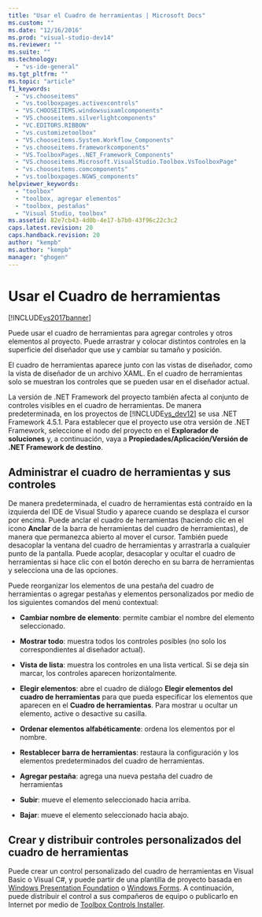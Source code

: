 ```yaml
---
title: "Usar el Cuadro de herramientas | Microsoft Docs"
ms.custom: ""
ms.date: "12/16/2016"
ms.prod: "visual-studio-dev14"
ms.reviewer: ""
ms.suite: ""
ms.technology: 
  - "vs-ide-general"
ms.tgt_pltfrm: ""
ms.topic: "article"
f1_keywords: 
  - "vs.chooseitems"
  - "vs.toolboxpages.activexcontrols"
  - "VS.CHOOSEITEMS.windowsuixamlcomponents"
  - "VS.chooseitems.silverlightcomponents"
  - "VC.EDITORS.RIBBON"
  - "vs.customizetoolbox"
  - "VS.chooseitems.System.Workflow_Components"
  - "vs.chooseitems.frameworkcomponents"
  - "VS.ToolboxPages..NET_Framework_Components"
  - "VS.chooseitems.Microsoft.VisualStudio.Toolbox.VsToolboxPage"
  - "vs.chooseitems.comcomponents"
  - "vs.toolboxpages.NGWS_components"
helpviewer_keywords: 
  - "toolbox"
  - "toolbox, agregar elementos"
  - "toolbox, pestañas"
  - "Visual Studio, toolbox"
ms.assetid: 82e7cb43-4d0b-4e17-b7b0-43f96c22c3c2
caps.latest.revision: 20
caps.handback.revision: 20
author: "kempb"
ms.author: "kempb"
manager: "ghogen"
---
```

# Usar el Cuadro de herramientas
[!INCLUDE[vs2017banner](../code-quality/includes/vs2017banner.md)]

Puede usar el cuadro de herramientas para agregar controles y otros elementos al proyecto.  Puede arrastrar y colocar distintos controles en la superficie del diseñador que use y cambiar su tamaño y posición.  
  
 El cuadro de herramientas aparece junto con las vistas de diseñador, como la vista de diseñador de un archivo XAML.  En el cuadro de herramientas solo se muestran los controles que se pueden usar en el diseñador actual.  
  
 La versión de .NET Framework del proyecto también afecta al conjunto de controles visibles en el cuadro de herramientas.  De manera predeterminada, en los proyectos de [!INCLUDE[vs_dev12](../data-tools/includes/vs_dev12_md.md)] se usa .NET Framework 4.5.1.  Para establecer que el proyecto use otra versión de .NET Framework, seleccione el nodo del proyecto en el **Explorador de soluciones** y, a continuación, vaya a **Propiedades\/Aplicación\/Versión de .NET Framework de destino**.  
  
## Administrar el cuadro de herramientas y sus controles  
 De manera predeterminada, el cuadro de herramientas está contraído en la izquierda del IDE de Visual Studio y aparece cuando se desplaza el cursor por encima.  Puede anclar el cuadro de herramientas \(haciendo clic en el icono **Anclar** de la barra de herramientas del cuadro de herramientas\), de manera que permanezca abierto al mover el cursor.  También puede desacoplar la ventana del cuadro de herramientas y arrastrarla a cualquier punto de la pantalla.  Puede acoplar, desacoplar y ocultar el cuadro de herramientas si hace clic con el botón derecho en su barra de herramientas y selecciona una de las opciones.  
  
 Puede reorganizar los elementos de una pestaña del cuadro de herramientas o agregar pestañas y elementos personalizados por medio de los siguientes comandos del menú contextual:  
  
-   **Cambiar nombre de elemento**: permite cambiar el nombre del elemento seleccionado.  
  
-   **Mostrar todo**: muestra todos los controles posibles \(no solo los correspondientes al diseñador actual\).  
  
-   **Vista de lista**: muestra los controles en una lista vertical.  Si se deja sin marcar, los controles aparecen horizontalmente.  
  
-   **Elegir elementos**: abre el cuadro de diálogo **Elegir elementos del cuadro de herramientas** para que pueda especificar los elementos que aparecen en el **Cuadro de herramientas**.  Para mostrar u ocultar un elemento, active o desactive su casilla.  
  
-   **Ordenar elementos alfabéticamente**: ordena los elementos por el nombre.  
  
-   **Restablecer barra de herramientas**: restaura la configuración y los elementos predeterminados del cuadro de herramientas.  
  
-   **Agregar pestaña**: agrega una nueva pestaña del cuadro de herramientas  
  
-   **Subir**: mueve el elemento seleccionado hacia arriba.  
  
-   **Bajar**: mueve el elemento seleccionado hacia abajo.  
  
## Crear y distribuir controles personalizados del cuadro de herramientas  
 Puede crear un control personalizado del cuadro de herramientas en Visual Basic o Visual C\#, y puede partir de una plantilla de proyecto basada en [Windows Presentation Foundation](../extensibility/creating-a-wpf-toolbox-control.md) o [Windows Forms](../misc/how-to-create-a-toolbox-control-that-uses-windows-forms.md).  A continuación, puede distribuir el control a sus compañeros de equipo o publicarlo en Internet por medio de [Toolbox Controls Installer](http://download.microsoft.com/download/8/3/6/836657BD-9CCB-4ED4-B9D2-FB769473B284/TCI_whitepaper.docx).